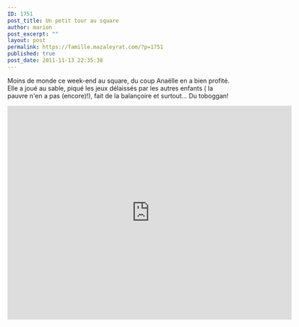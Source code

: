 ```yaml
---
ID: 1751
post_title: Un petit tour au square
author: marion
post_excerpt: ""
layout: post
permalink: https://famille.mazaleyrat.com/?p=1751
published: true
post_date: 2011-11-13 22:35:38
---
```

Moins de monde ce week-end au square, du coup Anaëlle en a bien profité. Elle a joué au sable, piqué les jeux délaissés par les autres enfants ( la pauvre n'en a pas (encore)!), fait de la balançoire et surtout... Du toboggan!

<iframe width="640" height="480" src="http://www.youtube.com/embed/6AtySDGKbYE?rel=0" frameborder="0" allowfullscreen></iframe>
